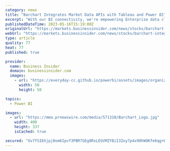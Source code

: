 ```yaml
---
category: news
title: "Barchart Integrates Market Data APIs with Tableau and Power BI"
excerpt: "With our BI connectivity, we're empowering Enterprise data clients to cut through the noise and focus on driving business growth,\" said Barchart CEO Mark Haraburda . \"We continue to add features to our Enterprise data plans,"
publishedDateTime: 2023-05-16T15:19:00Z
originalUrl: "https://markets.businessinsider.com/news/stocks/barchart-integrates-market-data-apis-with-tableau-and-power-bi-1032331788"
webUrl: "https://markets.businessinsider.com/news/stocks/barchart-integrates-market-data-apis-with-tableau-and-power-bi-1032331788"
type: article
quality: 77
heat: 77
published: true

provider:
  name: Business Insider
  domain: businessinsider.com
  images:
    - url: "https://everyday-cc.github.io/powerbi/assets/images/organizations/businessinsider.com-50x50.jpg"
      width: 50
      height: 50

topics:
  - Power BI

images:
  - url: "https://mma.prnewswire.com/media/571310/Barchart_Logo.jpg"
    width: 400
    height: 337
    isCached: true

secured: "Uv7fSI6Xjpj0om6Ipvf3PBR7GEg8RxLEGVMZYBiI3Ioy7p4x90hWOKfe6qg+DONZm+dnzbUmYvqgWcEhYNoQmDrXf6M4bBfgiJwZgT0/UT750hA8GC4J0TUWpby3POiyiqAk++wNTbQDOasRCDYD+02CAfxzOLyEFtPV/VL7Ns/+4JG5FbQ7la+da+4gdblNID+pE18agdk/XE3wHjWZJ8Op97REfgyx4yst2BrIPGVYgdoV3A145YxEESiSXnJAspS9BHmnHKLE02hNEzxM9Dn4h9dVVhWZqIhIHfj7JImI6/zFqi/4BVkhlqCmkswLY3h2uSEXyuAZsFc3xeqmQiRdnr0K7t9o/DGA7i4+/n4=;HudNuvzUn6MX3qyYrS49SA=="
---
```


